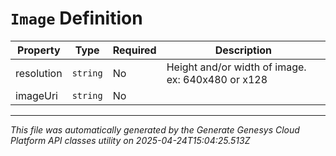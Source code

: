 # `Image` Definition

| Property | Type | Required | Description |
|----------|------|----------|-------------|
| resolution | `string` | No | Height and/or width of image. ex: 640x480 or x128 |
| imageUri | `string` | No |  |

---

*This file was automatically generated by the Generate Genesys Cloud Platform API classes utility on 2025-04-24T15:04:25.513Z*